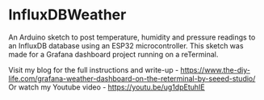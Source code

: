 # InfluxDBWeather
An Arduino sketch to post temperature, humidity and pressure readings to an InfluxDB database using an ESP32 microcontroller. This sketch was made for a Grafana dashboard project running on a reTerminal.

Visit my blog for the full instructions and write-up - https://www.the-diy-life.com/grafana-weather-dashboard-on-the-reterminal-by-seeed-studio/
Or watch my Youtube video - https://youtu.be/ug1dpEtuhIE
